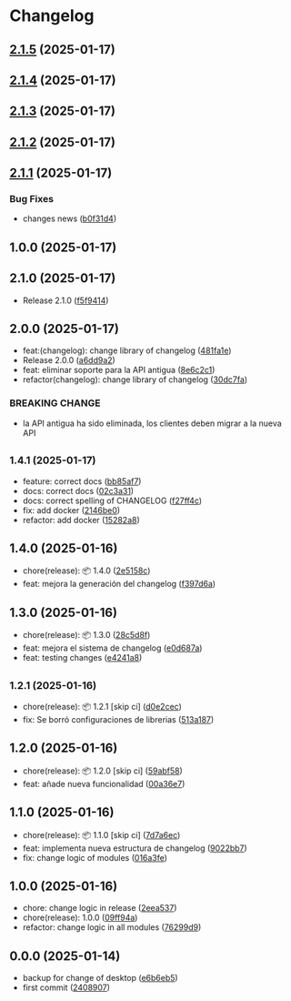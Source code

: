 # Changelog

## [2.1.5](https://github.com/github-delfosti/pacasmayo-hexagonal/compare/v2.1.4...v2.1.5) (2025-01-17)

## [2.1.4](https://github.com/github-delfosti/pacasmayo-hexagonal/compare/v2.1.3...v2.1.4) (2025-01-17)

## [2.1.3](https://github.com/github-delfosti/pacasmayo-hexagonal/compare/v2.1.2...v2.1.3) (2025-01-17)

## [2.1.2](https://github.com/github-delfosti/pacasmayo-hexagonal/compare/v2.1.1...v2.1.2) (2025-01-17)

## [2.1.1](https://github.com/github-delfosti/pacasmayo-hexagonal/compare/v2.1.0...v2.1.1) (2025-01-17)


### Bug Fixes

* changes news ([b0f31d4](https://github.com/github-delfosti/pacasmayo-hexagonal/commit/b0f31d4c4635af4b25cf473f74065d4bf4e6b5d9))

## 1.0.0 (2025-01-17)




## 2.1.0 (2025-01-17)

* Release 2.1.0 ([f5f9414](https://github.com/github-delfosti/pacasmayo-hexagonal/commit/f5f9414))



## 2.0.0 (2025-01-17)

* feat:(changelog): change library of changelog ([481fa1e](https://github.com/github-delfosti/pacasmayo-hexagonal/commit/481fa1e))
* Release 2.0.0 ([a6dd9a2](https://github.com/github-delfosti/pacasmayo-hexagonal/commit/a6dd9a2))
* feat: eliminar soporte para la API antigua ([8e6c2c1](https://github.com/github-delfosti/pacasmayo-hexagonal/commit/8e6c2c1))
* refactor(changelog): change library of changelog ([30dc7fa](https://github.com/github-delfosti/pacasmayo-hexagonal/commit/30dc7fa))


### BREAKING CHANGE

* la API antigua ha sido eliminada, los clientes deben migrar a la nueva API


## <small>1.4.1 (2025-01-17)</small>

* feature: correct docs ([bb85af7](https://github.com/github-delfosti/pacasmayo-hexagonal/commit/bb85af7))
* docs: correct docs ([02c3a31](https://github.com/github-delfosti/pacasmayo-hexagonal/commit/02c3a31))
* docs: correct spelling of CHANGELOG ([f27ff4c](https://github.com/github-delfosti/pacasmayo-hexagonal/commit/f27ff4c))
* fix: add docker ([2146be0](https://github.com/github-delfosti/pacasmayo-hexagonal/commit/2146be0))
* refactor: add docker ([15282a8](https://github.com/github-delfosti/pacasmayo-hexagonal/commit/15282a8))



## 1.4.0 (2025-01-16)

* chore(release): 📦 1.4.0 ([2e5158c](https://github.com/github-delfosti/pacasmayo-hexagonal/commit/2e5158c))
* feat: mejora la generación del changelog ([f397d6a](https://github.com/github-delfosti/pacasmayo-hexagonal/commit/f397d6a))



## 1.3.0 (2025-01-16)

* chore(release): 📦 1.3.0 ([28c5d8f](https://github.com/github-delfosti/pacasmayo-hexagonal/commit/28c5d8f))
* feat: mejora el sistema de changelog ([e0d687a](https://github.com/github-delfosti/pacasmayo-hexagonal/commit/e0d687a))
* feat: testing changes ([e4241a8](https://github.com/github-delfosti/pacasmayo-hexagonal/commit/e4241a8))



## <small>1.2.1 (2025-01-16)</small>

* chore(release): 📦 1.2.1 [skip ci] ([d0e2cec](https://github.com/github-delfosti/pacasmayo-hexagonal/commit/d0e2cec))
* fix: Se borró configuraciones de librerias ([513a187](https://github.com/github-delfosti/pacasmayo-hexagonal/commit/513a187))



## 1.2.0 (2025-01-16)

* chore(release): 📦 1.2.0 [skip ci] ([59abf58](https://github.com/github-delfosti/pacasmayo-hexagonal/commit/59abf58))
* feat: añade nueva funcionalidad ([00a36e7](https://github.com/github-delfosti/pacasmayo-hexagonal/commit/00a36e7))



## 1.1.0 (2025-01-16)

* chore(release): 📦 1.1.0 [skip ci] ([7d7a6ec](https://github.com/github-delfosti/pacasmayo-hexagonal/commit/7d7a6ec))
* feat: implementa nueva estructura de changelog ([9022bb7](https://github.com/github-delfosti/pacasmayo-hexagonal/commit/9022bb7))
* fix: change logic of modules ([016a3fe](https://github.com/github-delfosti/pacasmayo-hexagonal/commit/016a3fe))



## 1.0.0 (2025-01-16)

* chore: change logic in release ([2eea537](https://github.com/github-delfosti/pacasmayo-hexagonal/commit/2eea537))
* chore(release): 1.0.0 ([09ff94a](https://github.com/github-delfosti/pacasmayo-hexagonal/commit/09ff94a))
* refactor: change logic in all modules ([76299d9](https://github.com/github-delfosti/pacasmayo-hexagonal/commit/76299d9))



## 0.0.0 (2025-01-14)

* backup for change of desktop ([e6b6eb5](https://github.com/github-delfosti/pacasmayo-hexagonal/commit/e6b6eb5))
* first commit ([2408907](https://github.com/github-delfosti/pacasmayo-hexagonal/commit/2408907))
